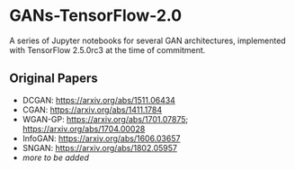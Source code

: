 # GANs-TensorFlow-2.0

A series of Jupyter notebooks for several GAN architectures, implemented with TensorFlow 2.5.0rc3 at the time of commitment.

## Original Papers

* DCGAN: <https://arxiv.org/abs/1511.06434>
* CGAN: <https://arxiv.org/abs/1411.1784>
* WGAN-GP: <https://arxiv.org/abs/1701.07875>; <https://arxiv.org/abs/1704.00028>
* InfoGAN: <https://arxiv.org/abs/1606.03657>
* SNGAN: <https://arxiv.org/abs/1802.05957>
* *more to be added*
